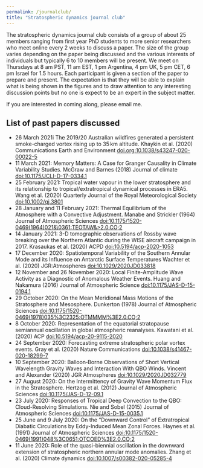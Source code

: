 ```yaml
---
permalink: /journalclub/
title: "Stratospheric dynamics journal club"
---
```

The stratospheric dynamics journal club consists of a group of about 25 members ranging from first year PhD students to more senior researchers who meet online every 2 weeks to discuss a paper. The size of the group varies depending on the paper being discussed and the various interests of individuals but typically 6 to 10 members will be present. We meet on Thursdays at 8 am PST, 11 am EST, 1 pm Argentina, 4 pm UK, 5 pm CET, 6 pm Israel for 1.5 hours. Each participant is given a section of the paper to prepare and present. The expectation is that they will be able to explain what is being shown in the figures and to draw attention to any interesting discussion points but no one is expect to be an expert in the subject matter.

If you are interested in coming along, please email me.

## List of past papers discussed
* 26 March 2021i The 2019/20 Australian wildfires generated a persistent smoke-charged vortex rising up to 35 km altitude. Khaykin et al. (2020) Communications Earth and Environment <a href="https://doi.org/10.1038/s43247-020-00022-5">doi.org:10.1038/s43247-020-00022-5</a>
* 11 March 2021: Memory Matters: A Case for Granger Causality in Climate Variability Studies. McGraw and Barnes (2018) Journal of climate <a href="https://doi.org/10.1175/JCLI-D-17-0334.1">doi:10.1175/JCLI-D-17-0334.1</a>
* 25 February 2021: Tropical water vapour in the lower stratosphere and its relationship to tropical/extratropical dynamical processes in ERA5. Wang et al. (2020) Quarterly Journal of the Royal Meteorological Society <a href="https://doi.org/10.1002/qj.3801">doi:10.1002/qj.3801</a>
* 28 January and 11 February 2021: Thermal Equilibrium of the Atmosphere with a Convective Adjustment. Manabe and Strickler (1964) Journal of Atmospheric Sciences <a href="https://doi.org/10.1175/1520-0469(1964)021<0361:TEOTAW>2.0.CO;2">doi:10.1175/1520-0469(1964)021&\0361:TEOTAW\&>2.0.CO;2</a>
* 14 January 2021: 3-D tomographic observations of Rossby wave breaking over the Northern Atlantic during the WISE aircraft campaign in 2017. Krasaukas et al. (2020) ACPD <a href="https://doi.org/10.5194/acp-2020-1053">doi:10.5194/acp-2020-1053</a>
* 17 December 2020: Spatiotemporal Variability of the Southern Annular Mode and its Influence on Antarctic Surface Temperatures Wachter et al. (2020) JGR:Atmospheres <a href="https://doi.org/10.1029/2020JD033818">doi:10.1029/2020JD033818</a>
* 12 November and 26 November 2020: Local Finite-Amplitude Wave Activity as a Diagnostic of Anomalous Weather Events. Huang and Nakamura (2016) Journal of Atmospheric Science <a href="https://doi.org/10.1175/JAS-D-15-0194.1">doi:10.1175/JAS-D-15-0194.1</a>
* 29 October 2020: On the Mean Meridional Mass Motions of the Stratosphere and Mesosphere. Dunkerton (1978) Journal of Atmospheric Sciences <a href="https://doi.org/10.1175/1520-0469(1978)035%3C2325:OTMMMM%3E2.0.CO;2">doi:10.1175/1520-0469(1978)035%3C2325:OTMMMM%3E2.0.CO;2</a>
* 8 October 2020: Representation of the equatorial stratopause semiannual oscillation in global atmospheric reanalyses. Kawatani et al. (2020) ACP <a href="https://doi.org/10.5194/acp-20-9115-2020">doi:10.5194/acp-20-9115-2020</a>
* 24 September 2020: Forecasting extreme stratospheric polar vortex events. Gray et al. (2020) Nature Communications <a href="https://doi.org/10.1038/s41467-020-18299-7">doi:10.1038/s41467-020-18299-7</a>
* 10 September 2020: Balloon‐Borne Observations of Short Vertical Wavelength Gravity Waves and Interaction With QBO Winds. Vincent and Alexander (2020) JGR Atmospheres <a href="https://doi.org/10.1029/2020JD032779">doi:10.1029/2020JD032779</a>
* 27 August 2020: On the Intermittency of Gravity Wave Momentum Flux in the Stratosphere. Hertzog et al. (2012) Journal of Atmospheric Sciences <a href="https://doi.org/10.1175/JAS-D-12-09.1">doi:10.1175/JAS-D-12-09.1</a>
* 23 July 2020: Responses of Tropical Deep Convection to the QBO: Cloud-Resolving Simulations. Nie and Sobel (2015) Journal of Atmospheric Sciences <a href="https://doi.org/10.1175/JAS-D-15-0035.1">doi:10.1175/JAS-D-15-0035.1</a> 
* 25 June and 9 July 2020: On the “Downward Control” of Extratropical Diabatic Circulations by Eddy-Induced Mean Zonal Forces. Haynes et al. (1991) Journal of Atmospheric Sciences <a href="https://doi.org/10.1175/1520-0469(1991)048%3C0651:OTCOED%3E2.0.CO;2">doi:10.1175/1520-0469(1991)048%3C0651:OTCOED%3E2.0.CO;2</a>
* 11 June 2020: Role of the quasi-biennial oscillation in the downward extension of stratospheric northern annular mode anomalies. Zhang et al. (2020) Climate dynamics <a href="https://doi.org/10.1007/s00382-020-05285-4">doi:10.1007/s00382-020-05285-4</a>
